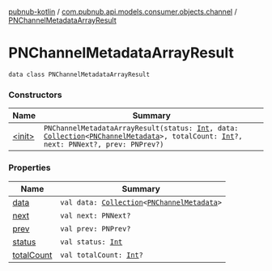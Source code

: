 [pubnub-kotlin](../../index.md) / [com.pubnub.api.models.consumer.objects.channel](../index.md) / [PNChannelMetadataArrayResult](./index.md)

# PNChannelMetadataArrayResult

`data class PNChannelMetadataArrayResult`

### Constructors

| Name | Summary |
|---|---|
| [&lt;init&gt;](-init-.md) | `PNChannelMetadataArrayResult(status: `[`Int`](https://kotlinlang.org/api/latest/jvm/stdlib/kotlin/-int/index.html)`, data: `[`Collection`](https://kotlinlang.org/api/latest/jvm/stdlib/kotlin.collections/-collection/index.html)`<`[`PNChannelMetadata`](../-p-n-channel-metadata/index.md)`>, totalCount: `[`Int`](https://kotlinlang.org/api/latest/jvm/stdlib/kotlin/-int/index.html)`?, next: PNNext?, prev: PNPrev?)` |

### Properties

| Name | Summary |
|---|---|
| [data](data.md) | `val data: `[`Collection`](https://kotlinlang.org/api/latest/jvm/stdlib/kotlin.collections/-collection/index.html)`<`[`PNChannelMetadata`](../-p-n-channel-metadata/index.md)`>` |
| [next](next.md) | `val next: PNNext?` |
| [prev](prev.md) | `val prev: PNPrev?` |
| [status](status.md) | `val status: `[`Int`](https://kotlinlang.org/api/latest/jvm/stdlib/kotlin/-int/index.html) |
| [totalCount](total-count.md) | `val totalCount: `[`Int`](https://kotlinlang.org/api/latest/jvm/stdlib/kotlin/-int/index.html)`?` |
